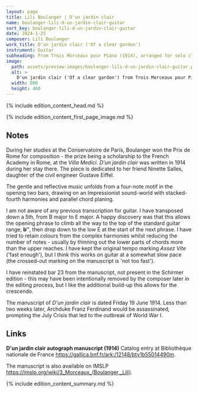 ```yaml
---
layout: page
title: Lili Boulanger | D'un jardin clair
name: boulanger-lili-d-un-jardin-clair-guitar
sort_key: boulanger-lili-d-un-jardin-clair-guitar
date: 2024-1-25
composer: Lili Boulanger
work_title: D'un jardin clair ('Of a clear garden')
instrument: Guitar
subheading: From Trois Morceaux pour Piano (1914), arranged for solo classical guitar.
image:
  path: assets/preview-images/boulanger-lili-d-un-jardin-clair-guitar.png
  alt: >
    D'un jardin clair ('Of a clear garden') from Trois Morceaux pour Piano by Lili Boulanger sheet music pdf for guitar.
  width: 800
  height: 400
---
```


{% include edition_content_head.md %}
<!--more-->
{% include edition_content_first_page_image.md %}

## Notes

During her studies at the Conservatoire de Paris, Boulanger won the Prix de Rome for composition - the prize being a scholarship to the French Academy in Rome, at the *Villa Medici*. *D'un jardin clair* was written in 1914 during her stay there. The piece is dedicated to her friend Ninette Salles, daughter of the civil engineer Gustave Eiffel.

The gentle and reflective music unfolds from a four-note motif in the opening two bars, drawing on an Impressionist sound-world with stacked-fourth harmonies and parallel chord planing.

I am not aware of any previous transcription for guitar. I have transposed down a 5th, from B major to E major. A happy discovery was that this allows the opening phrase to climb all the way to the top of the standard guitar range, **b″**, then drop down to the low E at the start of the next phrase. I have tried to retain colours from the complex harmonies whilst reducing the number of notes - usually by thinning out the lower parts of chords more than the upper reaches. I have kept the original tempo marking *Assez Vite* ('fast enough'), but I think this works on guitar at a somewhat slow pace (the crossed-out marking on the manuscript is 'not too fast').

I have reinstated bar 23 from the manuscript, not present in the Schirmer edition - this may have been intentionally removed by the composer later in the editing process, but I like the additional build-up this allows for the crescendo.

The manuscript of *D'un jardin clair* is dated Friday 19 June 1914. Less than two weeks later, Archduke Franz Ferdinand would be assassinated, prompting the July Crisis that led to the outbreak of World War I.


## Links

**D'un jardin clair autograph manuscript (1914)** Catalog entry at Bibliothèque nationale de France <https://gallica.bnf.fr/ark:/12148/btv1b55014490m>.

The manuscript is also available on IMSLP <https://imslp.org/wiki/3_Morceaux_(Boulanger,_Lili)>.


{% include edition_content_summary.md %}